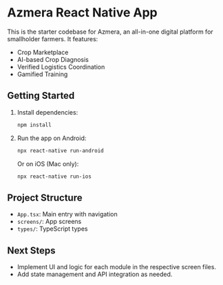 # Azmera React Native App

This is the starter codebase for Azmera, an all-in-one digital platform for smallholder farmers. It features:

- Crop Marketplace
- AI-based Crop Diagnosis
- Verified Logistics Coordination
- Gamified Training

## Getting Started

1. Install dependencies:
   ```powershell
   npm install
   ```
2. Run the app on Android:
   ```powershell
   npx react-native run-android
   ```
   Or on iOS (Mac only):
   ```powershell
   npx react-native run-ios
   ```

## Project Structure
- `App.tsx`: Main entry with navigation
- `screens/`: App screens
- `types/`: TypeScript types

## Next Steps
- Implement UI and logic for each module in the respective screen files.
- Add state management and API integration as needed.
